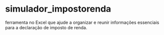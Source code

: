 # simulador_impostorenda
 ferramenta no Excel que ajude a organizar e reunir informações essenciais para a declaração de imposto de renda.

